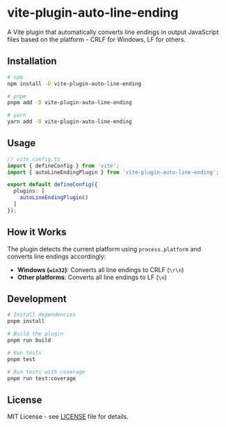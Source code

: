 # vite-plugin-auto-line-ending

A Vite plugin that automatically converts line endings in output JavaScript files based on the platform - CRLF for Windows, LF for others.

## Installation

```bash
# npm
npm install -D vite-plugin-auto-line-ending

# pnpm
pnpm add -D vite-plugin-auto-line-ending

# yarn
yarn add -D vite-plugin-auto-line-ending
```

## Usage

```typescript
// vite.config.ts
import { defineConfig } from 'vite';
import { autoLineEndingPlugin } from 'vite-plugin-auto-line-ending';

export default defineConfig({
  plugins: [
    autoLineEndingPlugin()
  ]
});
```

## How it Works

The plugin detects the current platform using `process.platform` and converts line endings accordingly:

- **Windows (`win32`)**: Converts all line endings to CRLF (`\r\n`)
- **Other platforms**: Converts all line endings to LF (`\n`)

## Development

```bash
# Install dependencies
pnpm install

# Build the plugin
pnpm run build

# Run tests
pnpm test

# Run tests with coverage
pnpm run test:coverage
```

## License

MIT License - see [LICENSE](LICENSE) file for details.
